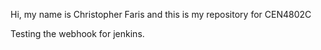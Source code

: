 Hi, my name is Christopher Faris and this is my repository for CEN4802C

Testing the webhook for jenkins.
